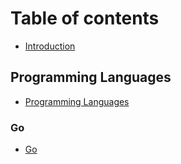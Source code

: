 # Table of contents

- [Introduction](README.md)

## Programming Languages

- [Programming Languages](programming-languages/programming-languages.md)

### Go

- [Go](programming-languages/go/go.md)
